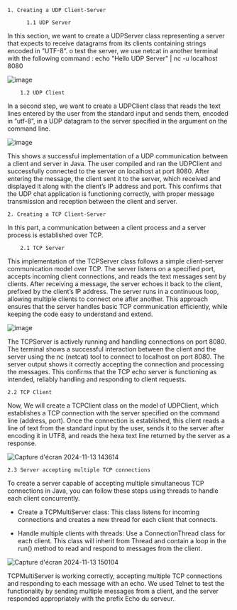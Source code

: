     1. Creating a UDP Client-Server
   
		  1.1 UDP Server

   In this section, we want to create a UDPServer class representing a server that expects
to receive datagrams from its clients containing strings encoded in ”UTF-8”.
o test the server, we use netcat in another terminal with the following command :
echo "Hello UDP Server" | nc -u localhost 8080


![image](https://github.com/user-attachments/assets/c98bbbcb-3541-4bf4-9283-962e963efa5a)


		1.2 UDP Client
In a second step, we want to create a UDPClient class that reads the text lines entered by
the user from the standard input and sends them, encoded in ”utf-8”, in a UDP datagram
to the server specified in the argument on the command line.

![image](https://github.com/user-attachments/assets/634c260f-2cab-4a57-8b92-2425ffcfc33a)

This shows a successful implementation of a UDP communication between a client and
server in Java. The user compiled and ran the UDPClient and successfully connected to
the server on localhost at port 8080.
After entering the message, the client sent it to the server, which received and displayed it
along with the client’s IP address and port. This confirms that the UDP chat application is
functioning correctly, with proper message transmission and reception between the client
and server.

	2. Creating a TCP Client-Server

In this part, a communication between a client process and a server process is established
over TCP. 

		2.1 TCP Server

This implementation of the TCPServer class follows a simple client-server communication
model over TCP. The server listens on a specified port, accepts incoming client connections, and reads the text messages sent by clients. After receiving a message, the server
echoes it back to the client, prefixed by the client’s IP address. The server runs in a continuous loop, allowing multiple clients to connect one after another. This approach ensures
that the server handles basic TCP communication efficiently, while keeping the code easy
to understand and extend.


![image](https://github.com/user-attachments/assets/59235aa7-ce4c-43ef-bb9b-c4797eb5f077)

The TCPServer is actively running and handling connections on port 8080. The terminal
shows a successful interaction between the client and the server using the nc (netcat)
tool to connect to localhost on port 8080. The server output shows it correctly accepting
the connection and processing the messages. This confirms that the TCP echo server is
functioning as intended, reliably handling and responding to client requests.

    2.2 TCP Client

Now, We will create a TCPClient class on the model of UDPClient, which establishes a TCP connection
with the server specified on the command line (address, port). Once the connection is established,
this client reads a line of text from the standard input by the user, sends it to the server
after encoding it in UTF8, and reads the hexa text line returned by the server as a response.

![Capture d'écran 2024-11-13 143614](https://github.com/user-attachments/assets/1253a136-a5e6-481c-b611-6c0908009a03)


    2.3 Server accepting multiple TCP connections
To create a server capable of accepting multiple simultaneous TCP connections in Java, you can follow these steps using threads to handle each client concurrently.

* Create a TCPMultiServer class: This class listens for incoming connections and creates a new thread for each client that connects.

* Handle multiple clients with threads: Use a ConnectionThread class for each client. This class will inherit from Thread and contain a loop in the run() method to read and respond to messages from the client.

![Capture d'écran 2024-11-13 150104](https://github.com/user-attachments/assets/32833ad2-f9a6-4e20-920a-6d77dcbf4d29)

  TCPMultiServer is working correctly, accepting multiple TCP connections and responding to each message with an echo. We used Telnet to test the functionality by sending multiple messages from a client, and the server responded appropriately with the prefix Echo du serveur.
